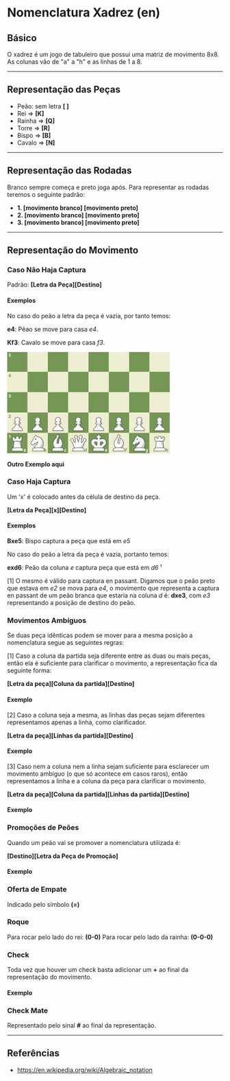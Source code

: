 # Nomenclatura Xadrez (en)

## Básico

O xadrez é um jogo de tabuleiro que possui uma matriz de movimento 8x8. As colunas vão de "a" a "h" e as linhas de 1 a 8.

---
## Representação das Peças

- Peão: sem letra **[ ]**
- Rei => **[K]**
- Rainha => **[Q]**
- Torre => **[R]**
- Bispo => **[B]**
- Cavalo => **[N]**
---
## Representação das Rodadas

Branco sempre começa e preto joga após. Para representar as rodadas teremos o seguinte padrão:

- **1. [movimento branco] [movimento preto]**
- **2. [movimento branco] [movimento preto]**
- **3. [movimento branco] [movimento preto]**

---

## Representação do Movimento

### Caso Não Haja Captura

Padrão: **[Letra da Peça][Destino]**

#### Exemplos

No caso do peão a letra da peça é vazia, por tanto temos:

**e4**: Pẽao se move para casa *e4*.

<!-- Colocar um gif aqui demostrando o movimento-->

**Kf3**: Cavalo se move para casa *f3*.

![Alt Text](/images/knight_to_f3.gif)

**Outro Exemplo aqui**

<!-- Colocar um gif aqui demostrando o movimento-->
    
### Caso Haja Captura

Um 'x' é colocado antes da célula de destino da peça.

**[Letra da Peça][x][Destino]**

#### Exemplos

**Bxe5**: Bispo captura a peça que está em *e5*

<!-- Coloca um gif aqui -->

No caso do peão a letra da peça é vazia, portanto temos:

**exd6**: Peão da coluna *e* captura peça que está em *d6* ¹

[1] O mesmo é válido para captura en passant.
Digamos que o peão preto que estava em *e2* se mova para *e4*, o movimento que representa a captura en passant de um peão branca que estaria na coluna *d* é: **dxe3**, com *e3* representando a posição de destino do peão.
<!-- Coloca gif aqui -->

### Movimentos Ambíguos

Se duas peça idênticas podem se mover para a mesma posição a nomenclatura segue as seguintes regras:

[1] Caso a coluna da partida seja diferente entre as duas ou mais peças, então ela é suficiente para clarificar o movimento, a representação fica da seguinte forma:

**[Letra da peça][Coluna da partida][Destino]**

#### Exemplo

<!-- Colocar exemplos -->

[2] Caso a coluna seja a mesma, as linhas das peças sejam diferentes representamos apenas a linha, como clarificador.

**[Letra da peça][Linhas da partida][Destino]**

#### Exemplo

<!-- Colocar exemplos -->

[3] Caso nem a coluna nem a linha sejam suficiente para esclarecer um movimento ambíguo (o que só acontece em casos raros), então representamos a linha e a coluna da peça para clarificar o movimento.

**[Letra da peça][Coluna da partida][Linhas da partida][Destino]**

#### Exemplo

<!-- Colocar exemplos -->

### Promoções de Peões

Quando um peão vai se promover a nomenclatura utilizada é:

**[Destino][Letra da Peça de Promoção]**

#### Exemplo

### Oferta de Empate

Indicado pelo símbolo **(=)**


### Roque

Para rocar pelo lado do rei: **(0-0)**
Para rocar pelo lado da rainha: **(0-0-0)**

### Check

Toda vez que houver um check basta adicionar um **+** ao final da representação do movimento.

#### Exemplo

<!-- Colocar exemplo -->

### Check Mate

Representado pelo sinal **#** ao final da representação.

---

## Referências

- https://en.wikipedia.org/wiki/Algebraic_notation
    


